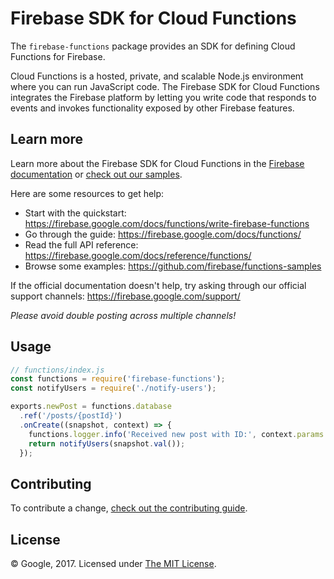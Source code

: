 # Firebase SDK for Cloud Functions

The `firebase-functions` package provides an SDK for defining Cloud Functions for Firebase.

Cloud Functions is a hosted, private, and scalable Node.js environment where you can run JavaScript code. The Firebase SDK for Cloud Functions integrates the Firebase platform by letting you write code that responds to events and invokes functionality exposed by other Firebase features.

## Learn more

Learn more about the Firebase SDK for Cloud Functions in the [Firebase documentation](https://firebase.google.com/docs/functions/) or [check out our samples](https://github.com/firebase/functions-samples).

Here are some resources to get help:

- Start with the quickstart: https://firebase.google.com/docs/functions/write-firebase-functions
- Go through the guide: https://firebase.google.com/docs/functions/
- Read the full API reference: https://firebase.google.com/docs/reference/functions/
- Browse some examples: https://github.com/firebase/functions-samples

If the official documentation doesn't help, try asking through our official support channels: https://firebase.google.com/support/

_Please avoid double posting across multiple channels!_

## Usage

```js
// functions/index.js
const functions = require('firebase-functions');
const notifyUsers = require('./notify-users');

exports.newPost = functions.database
  .ref('/posts/{postId}')
  .onCreate((snapshot, context) => {
    functions.logger.info('Received new post with ID:', context.params.postId);
    return notifyUsers(snapshot.val());
  });
```

## Contributing

To contribute a change, [check out the contributing guide](.github/CONTRIBUTING.md).

## License

© Google, 2017. Licensed under [The MIT License](LICENSE).